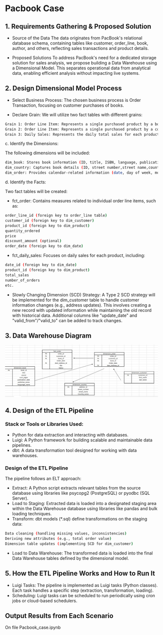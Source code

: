 
# Pacbook Case




## 1. Requirements Gathering & Proposed Solution

- Source of the Data
The data originates from PacBook's relational database schema, containing tables like customer, order_line, book, author, and others, reflecting sales transactions and product details.

- Proposed Solutions
To address PacBook's need for a dedicated storage solution for sales analysis, we propose building a Data Warehouse using a Dimensional Model. This separates operational data from analytical data, enabling efficient analysis without impacting live systems.

## 2. Design Dimensional Model Process

- Select Business Process:
The chosen business process is Order Transaction, focusing on customer purchases of books.

- Declare Grain:
We will utilize two fact tables with different grains:
```bash
Grain 1: Order Line Item: Represents a single purchased product by a book (granular).
Grain 2: Order Line Item: Represents a single purchased product by a country (granular).
Grain 3: Daily Sales: Represents the daily total sales for each product across all orders (less granular).
```

c. Identify the Dimensions:

The following dimensions will be included:
```bash
dim_book: Stores book information (ID, title, ISBN, language, publication date, author information, publisher information, etc.).
dim_country: Captures book details (ID, street number,street name,country name etc.).
dim_order: Provides calendar-related information (date, day of week, month, year, etc.).
```
d. Identify the Facts:

Two fact tables will be created:
- fct_order: Contains measures related to individual order line items, such as:
```bash
order_line_id (foreign key to order_line table)
customer_id (foreign key to dim_customer)
product_id (foreign key to dim_product)
quantity_ordered
price
discount_amount (optional)
order_date (foreign key to dim_date)
```
- fct_daily_sales: Focuses on daily sales for each product, including:
```bash
date_id (foreign key to dim_date)
product_id (foreign key to dim_product)
total_sales
number_of_orders
etc.
```
- Slowly Changing Dimension (SCD) Strategy:
A Type 2 SCD strategy will be implemented for the dim_customer table to handle customer information changes (e.g., address updates). This involves creating a new record with updated information while maintaining the old record with historical data. Additional columns like "update_date" and "valid_from"/"valid_to" can be added to track changes.

## 3. Data Warehouse Diagram
![App Screenshot](https://github.com/sikudahebatjr/pacbook/blob/main/diagram_kuda.jpg?raw=true)

## 4. Design of the ETL Pipeline
### Stack or Tools or Libraries Used:
- Python for data extraction and interacting with databases.
- Luigi: A Python framework for building scalable and maintainable data pipelines.
- dbt: A data transformation tool designed for working with data warehouses.

### Design of the ETL Pipeline
The pipeline follows an ELT approach:
- Extract: A Python script extracts relevant tables from the source database using libraries like psycopg2 (PostgreSQL) or pyodbc (SQL Server).
- Load to Staging: Extracted data is loaded into a designated staging area within the Data Warehouse database using libraries like pandas and bulk loading techniques.
- Transform: dbt models (*.sql) define transformations on the staging data:
```bash
Data cleaning (handling missing values, inconsistencies)
Deriving new attributes (e.g., total order value)
Dimension table updates (implementing SCD for dim_customer)
```
- Load to Data Warehouse: The transformed data is loaded into the final Data Warehouse tables defined by the dimensional model.

## 5. How the ETL Pipeline Works and How to Run It
- Luigi Tasks: The pipeline is implemented as Luigi tasks (Python classes). Each task handles a specific step (extraction, transformation, loading).
- Scheduling: Luigi tasks can be scheduled to run periodically using cron jobs or cloud-based schedulers.

## Output Results from Each Scenario

On file Pacbook_case.ipynb

